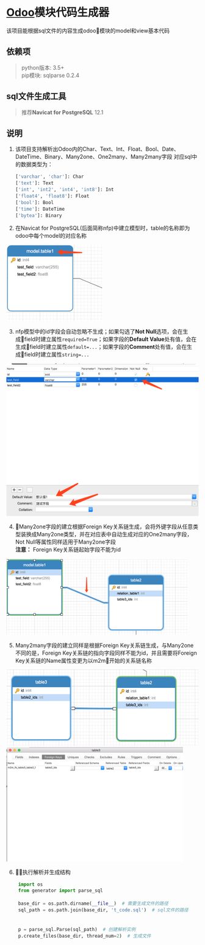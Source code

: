 # [Odoo](https://github.com/odoo/odoo "Odoo's github")模块代码生成器
该项目能根据sql文件的内容生成odoo模块的model和view基本代码

## 依赖项
> python版本: 3.5+   
> pip模块: sqlparse 0.2.4

## sql文件生成工具
> 推荐**Navicat for PostgreSQL** 12.1

## 说明
1. 该项目支持解析出Odoo内的Char、Text、Int、Float、Bool、Date、DateTime、Binary、Many2one、One2many、Many2many字段
    对应sql中的数据类型为：
    ```python
    ['varchar', 'char']: Char
    ['text']: Text
    ['int', 'int2', 'int4', 'int8']: Int
    ['float4', 'float8']: Float
    ['bool']: Bool
    ['time']: DateTime
    ['bytea']: Binary
    ```

2. 在Navicat for PostgreSQL(后面简称nfp)中建立模型时，table的名称即为odoo中每个model的对应名称
<img height="200px" src="img/model_name.png"/>

3. nfp模型中的id字段会自动忽略不生成；如果勾选了**Not Null**选项，会在生成field时建立属性`required=True`；如果字段的**Default Value**处有值，会在生成field时建立属性`default=...`；如果字段的**Comment**处有值，会在生成field时建立属性`string=...`
<img height="400px" src="img/field_info.png"/>

4. Many2one字段的建立根据Foreign Key关系链生成，会将外键字段从任意类型装换成Many2one类型，并在对应表中自动生成对应的One2many字段，Not Null等属性同样适用于Many2one字段  
**注意：** Foreign Key关系链起始字段不能为id
<img height="200px" src="img/m2o.png"/>

5. Many2many字段的建立同样是根据Foreign Key关系链生成，与Many2one不同的是，Foreign Key关系链的指向字段同样不能为id，并且需要将Foreign Key关系链的Name属性变更为以m2m开始的关系链名称
<img height="200px" src="img/m2m.png"/>
<img height="300px" src="img/m2m_info.png"/>

6. 执行解析并生成结构
   ```python
    import os
    from generator import parse_sql

    base_dir = os.path.dirname(__file__)  # 需要生成文件的路径
    sql_path = os.path.join(base_dir, 't_code.sql')  # sql文件的路径


    p = parse_sql.Parse(sql_path)  # 创建解析实例
    p.create_files(base_dir, thread_num=2)  # 生成文件
   ```